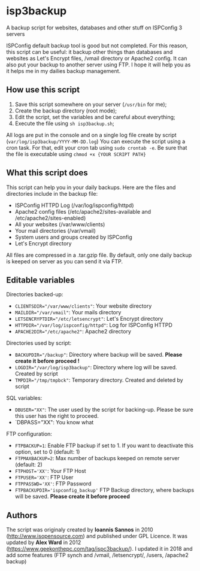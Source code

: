 # isp3backup
A backup script for websites, databases and other stuff on ISPConfig 3 servers

ISPConfig default backup tool is good but not completed. For this reason, this script can be useful: it backup other things than databases and websites
as Let's Encrypt files, /vmail directory or Apache2 config. It can also put your backup to another server using FTP. 
I hope it will help you as it helps me in my dailies backup management.

## How use this script
1. Save this script somewhere on your server (`/usr/bin` for me);
2. Create the backup directory (root mode);
3. Edit the script, set the variables and be careful about everything;
4. Execute the file using `sh isp3backup.sh`;

All logs are put in the console and on a single log file create by script (`var/log/isp3backup/YYYY-MM-DD.log`)
You can execute the script using a cron task. 
For that, edit your cron tab using `sudo crontab -e`. Be sure that the file is executable using `chmod +x {YOUR SCRIPT PATH}`

## What this script does
This script can help you in your daily backups. 
Here are the files and directories include in the backup file:

- ISPConfig HTTPD Log (/var/log/ispconfig/httpd)
- Apache2 config files (/etc/apache2/sites-available and /etc/apache2/sites-enabled)
- All your websites (/var/www/clients)
- Your mail directories (/var/vmail)
- System users and groups created by ISPConfig
- Let's Encrypt directory

All files are compressed in a .tar.gzip file. 
By default, only one daily backup is keeped on server as you can send it via FTP.

## Editable variables

Directories backed-up: 
- `CLIENTSDIR="/var/www/clients"`: Your website directory
- `MAILDIR="/var/vmail"`: Your mails directory
- `LETSENCRYPTDIR="/etc/letsencrypt"`: Let's Encrypt directory
- `HTTPDIR="/var/log/ispconfig/httpd"`: Log for ISPConfig HTTPD
- `APACHE2DIR="/etc/apache2"`: Apache2 directory

Directories used by script:
- `BACKUPDIR="/backup"`: Directory where backup will be saved. **Please create it before proceed !**
- `LOGDIR="/var/log/isp3backup"`: Directory where log will be saved. Created by script
- `TMPDIR="/tmp/tmpbck"`: Temporary directory. Created and deleted by script

SQL variables:
- `DBUSER="XX"`: The user used by the script for backing-up. Please be sure this user has the right to proceed.
- `DBPASS="XX": You know what

FTP configuration:
- `FTPBACKUP=1`: Enable FTP backup if set to 1. If you want to deactivate this option, set to 0 (default: 1)
- `FTPMAXBACKUP=2`: Max number of backups keeped on remote server (default: 2)
- `FTPHOST='XX'`: Your FTP Host
- `FTPUSER='XX'`: FTP User
- `FTPPASSWD='XX'`: FTP Password
- `FTPBACKUPDIR='ispconfig_backup'` FTP Backup directory, where backups will be saved. **Please create it before proceed**

## Authors
The script was originaly created by **Ioannis Sannos** in 2010 (http://www.isopensource.com) and published under GPL Licence. 
It was updated by **Alex Ward** in 2012 (https://www.geekonthepc.com/tag/ispc3backup/).
I updated it in 2018 and add some features (FTP synch and /vmail, /letsencrypt/, /users, /apache2 backup)
